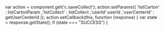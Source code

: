 var action = component.get('c.saveCollect');
        action.setParams({
            'listCarton'   : listCartonParam
            ,'listCollect' : listCollect
            ,'userId':userId
            ,'userCenterId' : getUserCenterId
        });
        action.setCallback(this, function (response) {
            var state = response.getState();
            if (state === "SUCCESS") {

